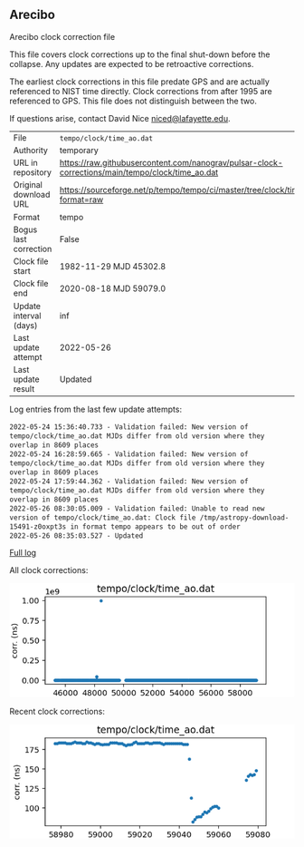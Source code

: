 
## Arecibo

Arecibo clock correction file

This file covers clock corrections up to the final shut-down before
the collapse. Any updates are expected to be retroactive
corrections.

The earliest clock corrections in this file predate GPS and are
actually referenced to NIST time directly. Clock corrections from
after 1995 are referenced to GPS. This file does not distinguish
between the two.

If questions arise, contact David Nice <niced@lafayette.edu>.

|     |     |
|:--- |:--- |
| File | `tempo/clock/time_ao.dat` |
| Authority | temporary |
| URL in repository | <https://raw.githubusercontent.com/nanograv/pulsar-clock-corrections/main/tempo/clock/time_ao.dat> |
| Original download URL | <https://sourceforge.net/p/tempo/tempo/ci/master/tree/clock/time_ao.dat?format=raw> |
| Format | tempo |
| Bogus last correction | False |
| Clock file start | 1982-11-29 MJD 45302.8 |
| Clock file end | 2020-08-18 MJD 59079.0 |
| Update interval (days) | inf |
| Last update attempt | 2022-05-26 |
| Last update result | Updated |

Log entries from the last few update attempts:
```
2022-05-24 15:36:40.733 - Validation failed: New version of tempo/clock/time_ao.dat MJDs differ from old version where they overlap in 8609 places
2022-05-24 16:28:59.665 - Validation failed: New version of tempo/clock/time_ao.dat MJDs differ from old version where they overlap in 8609 places
2022-05-24 17:59:44.362 - Validation failed: New version of tempo/clock/time_ao.dat MJDs differ from old version where they overlap in 8609 places
2022-05-26 08:30:05.009 - Validation failed: Unable to read new version of tempo/clock/time_ao.dat: Clock file /tmp/astropy-download-15491-z0oxpt3s in format tempo appears to be out of order
2022-05-26 08:35:03.527 - Updated
```
[Full log](https://raw.githubusercontent.com/nanograv/pulsar-clock-corrections/main/log/tempo/clock/time_ao.dat.log)


All clock corrections:

![plot of all clock corrections](time_ao.dat.png "All corrections")

Recent clock corrections:

![plot of recent clock corrections](time_ao.dat.short.png "Recent corrections")

